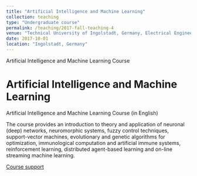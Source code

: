 ```yaml
---
title: "Artificial Intelligence and Machine Learning"
collection: teaching
type: "Undergraduate course"
permalink: /teaching/2017-fall-teaching-4
venue: "Technical University of Ingolstadt, Germany, Electrical Engineering, Computer Science, Business Informatics, Mechanical Engineering"
date: 2017-10-01
location: "Ingolstadt, Germany"
---
```

Artificial Intelligence and Machine Learning Course

Artificial Intelligence and Machine Learning
===============================

Artificial Intelligence and Machine Learning Course (in English)


The course provides an introduction to theory and application of neuronal (deep) networks, neuromorphic systems, fuzzy control techniques, support-vector machines, evolutionary and genetic algorithms for optimization, immunological computation and artificial immune systems, reinforcement learning, distributed agent-based learning and on-line streaming machine learning.

 [Course support](https://github.com/caxenie/cristianaxenie.github.io/raw/master/files/CristianAxenie_AIML_Course.pdf)
